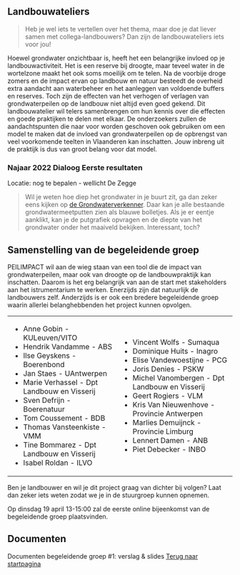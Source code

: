 ## Landbouwateliers
> Heb je wel iets te vertellen over het thema, maar doe je dat liever samen met collega-landbouwers? Dan zijn de landbouwateliers iets voor jou!

Hoewel grondwater onzichtbaar is, heeft het een belangrijke invloed op je landbouwactiviteit. Het is een reserve bij droogte, maar teveel water in de wortelzone maakt het ook soms moeilijk om te telen.  Na de voorbije droge zomers en de impact ervan op landbouw en natuur besteedt de overheid extra aandacht aan waterbeheer en het aanleggen van voldoende buffers en reserves. Toch zijn de effecten van het verhogen of verlagen van grondwaterpeilen op de landbouw niet altijd even goed gekend. Dit landbouwatelier wil telers samenbrengen om hun kennis over die effecten en goede praktijken te delen met elkaar. De onderzoekers zullen de aandachtspunten die naar voor worden geschoven ook gebruiken om een model te maken dat de invloed van grondwaterpeilen op de opbrengst van veel voorkomende teelten in Vlaanderen kan inschatten. Jouw inbreng uit de praktijk is dus van groot belang voor dat model.      

### Najaar 2022 Dialoog Eerste resultaten
Locatie: nog te bepalen - wellicht De Zegge

> Wil je weten hoe diep het grondwater in je buurt zit, ga dan zeker eens kijken op [de Grondwaterverkenner](https://www.dov.vlaanderen.be/portaal/?module=freatischgrondwaterverkenner). Daar kan je alle bestaande grondwatermeetputten zien als blauwe bolletjes. Als je er eentje aanklikt, kan je de putgrafiek opvragen en de diepte van het grondwater onder het maaiveld bekijken. Interessant, toch?


## Samenstelling van de begeleidende groep
PEILIMPACT wil aan de wieg staan van een tool die de impact van grondwaterpeilen, maar ook van droogte op de landbouwpraktijk kan inschatten. Daarom is het erg belangrijk van aan de start met stakeholders aan het istrumentarium te werken. Enerzijds zijn dat natuurlijk de landbouwers zelf. Anderzijds is er ook een bredere begeleidende groep waarin allerlei belanghebbenden het project kunnen opvolgen.

<table>
  <tr><td>
<ul>    
<li> Anne	Gobin	- KULeuven/VITO   </li>
<li>Hendrik	Vandamme - ABS   </li>
<li>Ilse	Geyskens - Boerenbond  </li>
<li>Jan	    Staes	- UAntwerpen  </li>
<li>Marie	Verhassel	- Dpt Landbouw en Visserij   </li>
<li>Sven	Defrijn	- Boerenatuur </li> 
<li>Tom	    Coussement	- BDB  </li>
<li>Thomas	Vansteenkiste	- VMM  </li>
<li>Tine	Bommarez - Dpt Landbouw en Visserij</li>
<li>Isabel Roldan - ILVO </li>
  </ul>    
   </td>
    <td>
   <ul>      
<li>Vincent	Wolfs	- Sumaqua</li>
      
<li>Dominique Huits - Inagro</li>
      
<li>Elise 	Vandewoestijne - PCG</li>
      
<li>Joris 	Denies	 - PSKW</li>
      
<li>Michel	Vanombergen - Dpt Landbouw en Visserij</li>
      
<li>Geert	Rogiers - VLM</li>
      
<li>Kris 	Van Nieuwenhove - Provincie Antwerpen</li>
      
<li>Marlies	Demuijnck - Provincie Limburg</li>
      
<li>Lennert Damen - ANB</li>
      
<li>Piet 	Debecker - INBO</li>
   </ul>      
    </td>
</tr>
</table>


Ben je landbouwer en wil je dit project graag van dichter bij volgen? Laat dan zeker iets weten zodat we je in de stuurgroep kunnen opnemen.

Op dinsdag 19 april 13-15:00 zal de eerste online bijeenkomst van de begeleidende groep plaatsvinden.

## Documenten
Documenten begeleidende groep #1: verslag & slides
[Terug naar startpagina](https://ilvo-peilimpact.github.io/peilimpact/)
